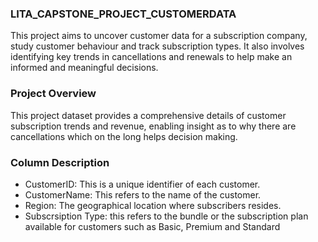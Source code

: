 ### LITA_CAPSTONE_PROJECT_CUSTOMERDATA
This project aims to uncover customer data for a subscription company, study customer behaviour  and track subscription types. It also involves identifying key trends in cancellations and renewals to help make an informed and meaningful decisions.

### Project Overview
This project dataset provides a comprehensive details of customer subscription trends and revenue, enabling insight as to why there are cancellations which on the long helps decision making.

### Column Description
- CustomerID: This is a unique identifier of each customer.
- CustomerName: This refers to the name of the customer.
- Region: The geographical location where subscribers resides.
- Subscrsiption Type: this refers to the bundle or the subscription plan available for customers such as Basic, Premium and Standard
